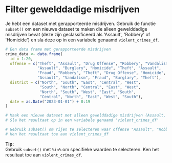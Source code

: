 # Filter gewelddadige misdrijven

Je hebt een dataset met gerapporteerde misdrijven. Gebruik de functie `subset()` om een nieuwe dataset te maken die alleen gewelddadige misdrijven bevat (deze zijn geclassificeerd als 'Assault', 'Robbery' of 'Homicide') en sla deze op in een variabele genaamd `violent_crimes_df`.

```R
# Een data frame met gerapporteerde misdrijven
crime_data <- data.frame(
  id = 1:20,
  offense = c("Theft", "Assault", "Drug Offense", "Robbery", "Vandalism", 
              "Assault", "Burglary", "Homicide", "Theft", "Assault",
              "Fraud", "Robbery", "Theft", "Drug Offense", "Homicide",
              "Assault", "Vandalism", "Fraud", "Burglary", "Theft"),
  district = c("North", "South", "East", "Central", "West",
               "South", "North", "Central", "East", "West",
               "North", "South", "West", "East", "South",
               "Central", "North", "East", "West", "South"),
  date = as.Date("2023-01-01") + 0:19
)

# Maak een nieuwe dataset met alleen gewelddadige misdrijven (Assault, Robbery of Homicide)
# Sla het resultaat op in een variabele genaamd 'violent_crimes_df'

# Gebruik subset() om rijen te selecteren waar offense "Assault", "Robbery" of "Homicide" is
# Ken het resultaat toe aan violent_crimes_df
```

**Tip:**  
Gebruik `subset()` met `%in%` om specifieke waarden te selecteren. Ken het resultaat toe aan `violent_crimes_df`.
